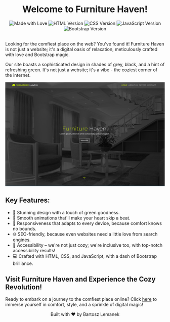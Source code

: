   <h1 align="center">Welcome to Furniture Haven!</h1>

   <div align="center" class="badges">
    <img class="badge" src="https://img.shields.io/badge/Made%20with-Love-ff69b4.svg" alt="Made with Love">
    <img class="badge" src="https://img.shields.io/badge/HTML-5.0-blue.svg" alt="HTML Version">
    <img class="badge" src="https://img.shields.io/badge/CSS-3.0-green.svg" alt="CSS Version">
    <img class="badge" src="https://img.shields.io/badge/JavaScript-EcmaScript%206-blue.svg" alt="JavaScript Version">
    <img class="badge" src="https://img.shields.io/badge/Bootstrap-5.3.0-blueviolet.svg" alt="Bootstrap Version">
  </div>

  <br>
  
  <p>Looking for the comfiest place on the web? You've found it! Furniture Haven is not just a website; it's a digital oasis of relaxation, meticulously crafted with love and Bootstrap magic.</p>

  <p>Our site boasts a sophisticated design in shades of grey, black, and a hint of refreshing green. It's not just a website; it's a vibe - the coziest corner of the internet.</p>

  <div align="center">
  <img src="homepage-screenshot.png" alt="Furniture Haven Preview">
  </div>

  <h2>Key Features:</h2>
  <ul>
    <li>🎨 Stunning design with a touch of green goodness.</li>
    <li>🚀 Smooth animations that'll make your heart skip a beat.</li>
    <li>📱 Responsiveness that adapts to every device, because comfort knows no bounds.</li>
    <li>🌐 SEO-friendly, because even websites need a little love from search engines.</li>
    <li>🌈 Accessibility – we're not just cozy; we're inclusive too, with top-notch accessibility results!</li>
    <li>💻 Crafted with HTML, CSS, and JavaScript, with a dash of Bootstrap brilliance.</li>
  </ul>

  <h2>Visit Furniture Haven and Experience the Cozy Revolution!</h2>

  <p>Ready to embark on a journey to the comfiest place online? Click <a href="your-furniture-haven-url">here</a> to immerse yourself in comfort, style, and a sprinkle of digital magic!</p>

  <footer>
    <p align="center">Built with ❤️ by Bartosz Lemanek</p>
  </footer>

</html>
